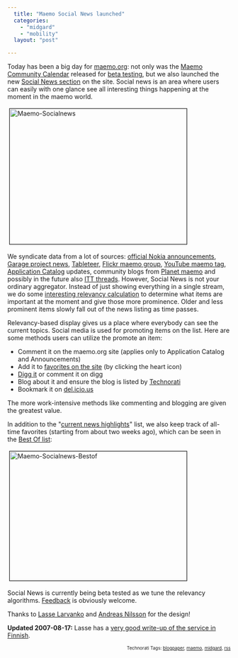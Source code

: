 ```yaml
---
  title: "Maemo Social News launched"
  categories: 
    - "midgard"
    - "mobility"
  layout: "post"

---
```

Today has been a big day for <a href="http://maemo.org/">maemo.org</a>: not only was the <a href="http://protoblogr.net/blog/view/maemo_community_calendar.html">Maemo Community Calendar</a> released for <a href="http://protoblogr.net/blog/view/calendar_beta_published.html">beta testing</a>, but we also launched the new <a href="http://maemo.org/news">Social News section</a> on the site. Social news is an area where users can easily with one glance see all interesting things happening at the moment in the maemo world.


<img src="https://s3.eu-central-1.amazonaws.com/bergie-iki-fi/maemo-socialnews.jpg" height="306" width="400" border="1" hspace="4" vspace="4" alt="Maemo-Socialnews" />

We syndicate data from a lot of sources: <a href="http://maemo.org/news/announcements/">official Nokia announcements</a>, <a href="https://garage.maemo.org/news/">Garage project news</a>, <a href="http://tableteer.nokia.com/">Tableteer</a>, <a href="http://www.flickr.com/groups/maemo/">Flickr maemo group</a>, <a href="http://www.youtube.com/results?search_query=Maemo&amp;search_type=tag">YouTube maemo tag</a>, <a href="http://maemo.org/downloads/">Application Catalog</a> updates, community blogs from <a href="http://maemo.org/news/planet-maemo/">Planet maemo</a> and possibly in the future also <a href="http://www.internettablettalk.com/forums/">ITT threads</a>. However, Social News is not your ordinary aggregator. Instead of just showing everything in a single stream, we do some <a href="http://bergie.iki.fi/blog/calculating_news_item_relevance/">interesting relevancy calculation</a> to determine what items are important at the moment and give those more prominence. Older and less prominent items slowly fall out of the news listing as time passes.

Relevancy-based display gives us a place where everybody can see the current topics. Social media is used for promoting items on the list. Here are some methods users can utilize the promote an item:
<ul><li>Comment it on the maemo.org site (applies only to Application Catalog and Announcements)</li><li>Add it to <a href="https://maemo.org/community/favorites/">favorites on the site</a> (by clicking the heart icon)</li><li><a href="http://digg.com/submit">Digg it</a> or comment it on digg</li><li>Blog about it and ensure the blog is listed by <a href="http://technorati.com/">Technorati</a></li><li>Bookmark it on <a href="http://del.icio.us/">del.icio.us</a></li></ul>The more work-intensive methods like commenting and blogging are given the greatest value. 

In addition to the "<a href="http://maemo.org/news">current news highlights</a>" list, we also keep track of all-time favorites (starting from about two weeks ago), which can be seen in the <a href="http://maemo.org/news/best">Best Of list</a>:

<img src="https://s3.eu-central-1.amazonaws.com/bergie-iki-fi/maemo-socialnews-bestof.jpg" height="292" width="400" border="1" hspace="4" vspace="4" alt="Maemo-Socialnews-Bestof" />

Social News is currently being beta tested as we tune the relevancy algorithms. <a href="http://bergie.jaiku.com/presence/9362173#comments">Feedback</a> is obviously welcome. 

Thanks to <a href="http://www.inventive.fi/">Lasse Larvanko</a> and <a href="http://www.andreasn.se/">Andreas Nilsson</a> for the design!

<strong>Updated 2007-08-17:</strong> Lasse has a <a href="http://www.inventive.fi/sosiaalista-suunnittelua-maemoorg-news/">very good write-up of the service in Finnish</a>.

<p style="text-align:right;font-size:10px;">Technorati Tags: <a href="http://www.technorati.com/tag/blogpaper" rel="tag">blogpaper</a>, <a href="http://www.technorati.com/tag/maemo" rel="tag">maemo</a>, <a href="http://www.technorati.com/tag/midgard" rel="tag">midgard</a>, <a href="http://www.technorati.com/tag/rss" rel="tag">rss</a></p>
